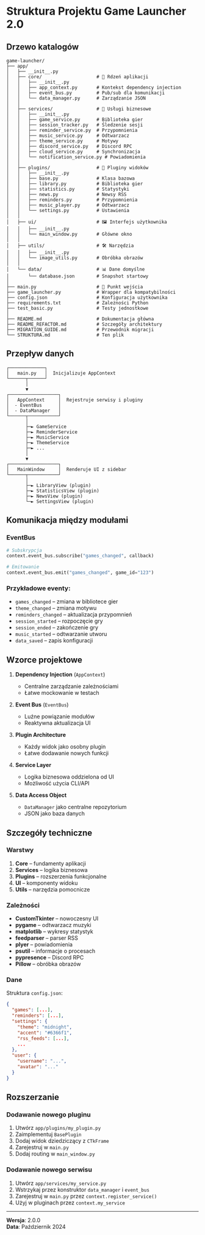 # Struktura Projektu Game Launcher 2.0

## Drzewo katalogów

```
game-launcher/
├── app/
│   ├── __init__.py
│   ├── core/                    # 🔧 Rdzeń aplikacji
│   │   ├── __init__.py
│   │   ├── app_context.py       # Kontekst dependency injection
│   │   ├── event_bus.py         # Pub/sub dla komunikacji
│   │   └── data_manager.py      # Zarządzanie JSON
│   │
│   ├── services/                # 💼 Usługi biznesowe
│   │   ├── __init__.py
│   │   ├── game_service.py      # Biblioteka gier
│   │   ├── session_tracker.py   # Śledzenie sesji
│   │   ├── reminder_service.py  # Przypomnienia
│   │   ├── music_service.py     # Odtwarzacz
│   │   ├── theme_service.py     # Motywy
│   │   ├── discord_service.py   # Discord RPC
│   │   ├── cloud_service.py     # Synchronizacja
│   │   └── notification_service.py # Powiadomienia
│   │
│   ├── plugins/                 # 🔌 Pluginy widoków
│   │   ├── __init__.py
│   │   ├── base.py              # Klasa bazowa
│   │   ├── library.py           # Biblioteka gier
│   │   ├── statistics.py        # Statystyki
│   │   ├── news.py              # Newsy RSS
│   │   ├── reminders.py         # Przypomnienia
│   │   ├── music_player.py      # Odtwarzacz
│   │   └── settings.py          # Ustawienia
│   │
│   ├── ui/                      # 🖼️ Interfejs użytkownika
│   │   ├── __init__.py
│   │   └── main_window.py       # Główne okno
│   │
│   ├── utils/                   # 🛠️ Narzędzia
│   │   ├── __init__.py
│   │   └── image_utils.py       # Obróbka obrazów
│   │
│   └── data/                    # 📊 Dane domyślne
│       └── database.json        # Snapshot startowy
│
├── main.py                      # 🚀 Punkt wejścia
├── game_launcher.py             # Wrapper dla kompatybilności
├── config.json                  # Konfiguracja użytkownika
├── requirements.txt             # Zależności Python
├── test_basic.py                # Testy jednostkowe
│
├── README.md                    # Dokumentacja główna
├── README_REFACTOR.md           # Szczegóły architektury
├── MIGRATION_GUIDE.md           # Przewodnik migracji
└── STRUKTURA.md                 # Ten plik
```

## Przepływ danych

```
┌─────────────┐
│   main.py   │  Inicjalizuje AppContext
└──────┬──────┘
       │
       ▼
┌──────────────────┐
│   AppContext     │  Rejestruje serwisy i pluginy
│  - EventBus      │
│  - DataManager   │
└──────┬───────────┘
       │
       ├─► GameService
       ├─► ReminderService
       ├─► MusicService
       ├─► ThemeService
       ├─► ...
       │
       ▼
┌──────────────────┐
│   MainWindow     │  Renderuje UI z sidebar
└──────┬───────────┘
       │
       ├─► LibraryView (plugin)
       ├─► StatisticsView (plugin)
       ├─► NewsView (plugin)
       └─► SettingsView (plugin)
```

## Komunikacja między modułami

### EventBus

```python
# Subskrypcja
context.event_bus.subscribe("games_changed", callback)

# Emitowanie
context.event_bus.emit("games_changed", game_id="123")
```

### Przykładowe eventy:
- `games_changed` – zmiana w bibliotece gier
- `theme_changed` – zmiana motywu
- `reminders_changed` – aktualizacja przypomnień
- `session_started` – rozpoczęcie gry
- `session_ended` – zakończenie gry
- `music_started` – odtwarzanie utworu
- `data_saved` – zapis konfiguracji

## Wzorce projektowe

1. **Dependency Injection** (`AppContext`)
   - Centralne zarządzanie zależnościami
   - Łatwe mockowanie w testach

2. **Event Bus** (`EventBus`)
   - Luźne powiązanie modułów
   - Reaktywna aktualizacja UI

3. **Plugin Architecture**
   - Każdy widok jako osobny plugin
   - Łatwe dodawanie nowych funkcji

4. **Service Layer**
   - Logika biznesowa oddzielona od UI
   - Możliwość użycia CLI/API

5. **Data Access Object**
   - `DataManager` jako centralne repozytorium
   - JSON jako baza danych

## Szczegóły techniczne

### Warstwy

1. **Core** – fundamenty aplikacji
2. **Services** – logika biznesowa
3. **Plugins** – rozszerzenia funkcjonalne
4. **UI** – komponenty widoku
5. **Utils** – narzędzia pomocnicze

### Zależności

- **CustomTkinter** – nowoczesny UI
- **pygame** – odtwarzacz muzyki
- **matplotlib** – wykresy statystyk
- **feedparser** – parser RSS
- **plyer** – powiadomienia
- **psutil** – informacje o procesach
- **pypresence** – Discord RPC
- **Pillow** – obróbka obrazów

### Dane

Struktura `config.json`:
```json
{
  "games": [...],
  "reminders": [...],
  "settings": {
    "theme": "midnight",
    "accent": "#6366f1",
    "rss_feeds": [...],
    ...
  },
  "user": {
    "username": "...",
    "avatar": "..."
  }
}
```

## Rozszerzanie

### Dodawanie nowego pluginu

1. Utwórz `app/plugins/my_plugin.py`
2. Zaimplementuj `BasePlugin`
3. Dodaj widok dziedziczący z `CTkFrame`
4. Zarejestruj w `main.py`
5. Dodaj routing w `main_window.py`

### Dodawanie nowego serwisu

1. Utwórz `app/services/my_service.py`
2. Wstrzykaj przez konstruktor `data_manager` i `event_bus`
3. Zarejestruj w `main.py` przez `context.register_service()`
4. Użyj w pluginach przez `context.my_service`

---
**Wersja**: 2.0.0  
**Data**: Październik 2024
